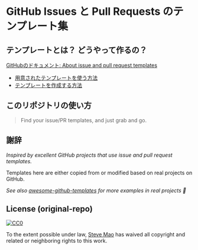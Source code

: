# GitHub Issues と Pull Requests のテンプレート集

## テンプレートとは？ どうやって作るの？

[GitHubのドキュメント: About issue and pull request templates](https://docs.github.com/en/github/building-a-strong-community/about-issue-and-pull-request-templates)

- [用意されたテンプレートを使う方法](https://docs.github.com/en/github/building-a-strong-community/configuring-issue-templates-for-your-repository)
- [テンプレートを作成する方法](https://docs.github.com/en/github/building-a-strong-community/creating-a-pull-request-template-for-your-repository)

## このリポジトリの使い方

> Find your issue/PR templates, and just grab and go.

## 謝辞

*Inspired by excellent GitHub projects that use issue and pull request templates.*

Templates here are either copied from or modified based on real projects on GitHub.

*See also [awesome-github-templates](https://github.com/devspace/awesome-github-templates) for more examples in real projects :tada:*

## License (original-repo)

[![CC0](https://i.creativecommons.org/p/zero/1.0/88x31.png)](https://creativecommons.org/publicdomain/zero/1.0/)

To the extent possible under law, [Steve Mao](https://github.com/stevemao) has waived all copyright and related or neighboring rights to this work.

